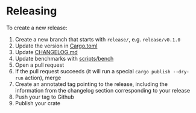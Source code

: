 # Releasing

To create a new release:

1. Create a new branch that starts with `release/`, e.g. `release/v0.1.0`
2. Update the version in [Cargo.toml](./Cargo.toml)
3. Update [CHANGELOG.md](./CHANGELOG.md)
4. Update benchmarks with [scripts/bench](./scripts/bench)
5. Open a pull request
6. If the pull request succeeds (it will run a special `cargo publish --dry-run` action), merge
7. Create an annotated tag pointing to the release, including the information from the changelog section corresponding to your release
8. Push your tag to Github
9. Publish your crate
